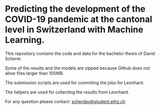 # Predicting the development of the COVID-19 pandemic at the cantonal level in Switzerland with Machine Learning.

This repository contains the code and data for the bachelor thesis of David Scherer.

Some of the results and the models are zipped because Github does not allow files larger than 100MB.

The submission scripts are used for commiting the jobs for Leonhard.

The helpers are used for collecting the results from Leonhard.


For any question please contact: scherdav@student.ethz.ch
